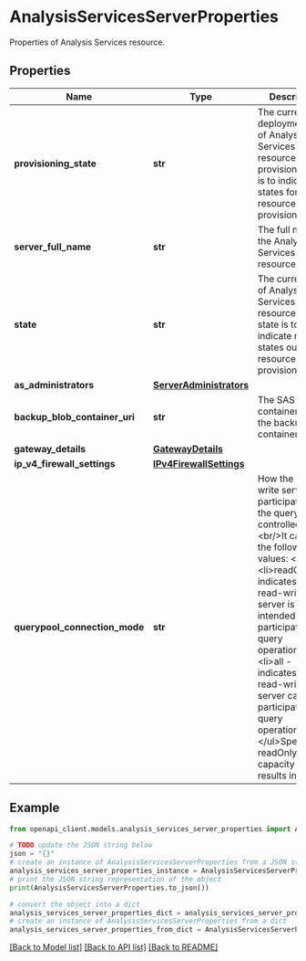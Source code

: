 # AnalysisServicesServerProperties

Properties of Analysis Services resource.

## Properties

Name | Type | Description | Notes
------------ | ------------- | ------------- | -------------
**provisioning_state** | **str** | The current deployment state of Analysis Services resource. The provisioningState is to indicate states for resource provisioning. | [optional] [readonly] 
**server_full_name** | **str** | The full name of the Analysis Services resource. | [optional] [readonly] 
**state** | **str** | The current state of Analysis Services resource. The state is to indicate more states outside of resource provisioning. | [optional] [readonly] 
**as_administrators** | [**ServerAdministrators**](ServerAdministrators.md) |  | [optional] 
**backup_blob_container_uri** | **str** | The SAS container URI to the backup container. | [optional] 
**gateway_details** | [**GatewayDetails**](GatewayDetails.md) |  | [optional] 
**ip_v4_firewall_settings** | [**IPv4FirewallSettings**](IPv4FirewallSettings.md) |  | [optional] 
**querypool_connection_mode** | **str** | How the read-write server&#39;s participation in the query pool is controlled.&lt;br/&gt;It can have the following values: &lt;ul&gt;&lt;li&gt;readOnly - indicates that the read-write server is intended not to participate in query operations&lt;/li&gt;&lt;li&gt;all - indicates that the read-write server can participate in query operations&lt;/li&gt;&lt;/ul&gt;Specifying readOnly when capacity is 1 results in error. | [optional] [default to 'All']

## Example

```python
from openapi_client.models.analysis_services_server_properties import AnalysisServicesServerProperties

# TODO update the JSON string below
json = "{}"
# create an instance of AnalysisServicesServerProperties from a JSON string
analysis_services_server_properties_instance = AnalysisServicesServerProperties.from_json(json)
# print the JSON string representation of the object
print(AnalysisServicesServerProperties.to_json())

# convert the object into a dict
analysis_services_server_properties_dict = analysis_services_server_properties_instance.to_dict()
# create an instance of AnalysisServicesServerProperties from a dict
analysis_services_server_properties_from_dict = AnalysisServicesServerProperties.from_dict(analysis_services_server_properties_dict)
```
[[Back to Model list]](../README.md#documentation-for-models) [[Back to API list]](../README.md#documentation-for-api-endpoints) [[Back to README]](../README.md)



